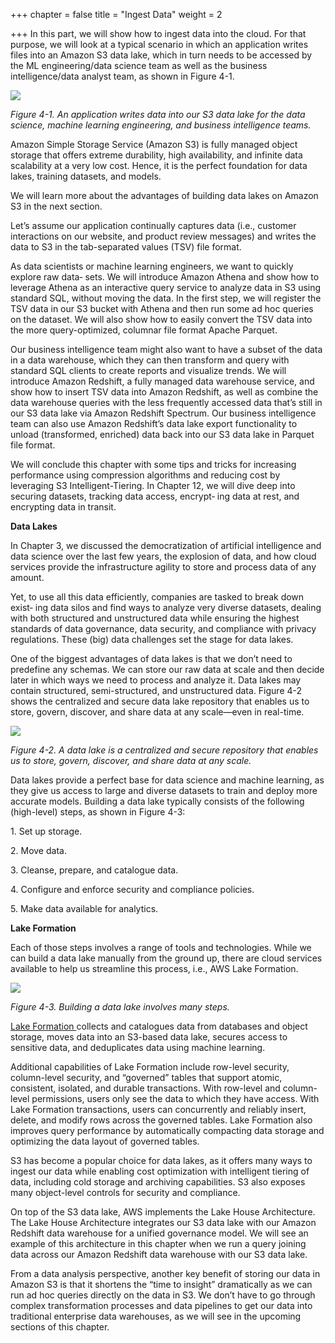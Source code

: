 +++
chapter = false
title = "Ingest Data"
weight = 2

+++
In this part, we will show how to ingest data into the cloud. For that purpose, we will look at a typical scenario in which an application writes files into an Amazon S3 data lake, which in turn needs to be accessed by the ML engineering/data science team as well as the business intelligence/data analyst team, as shown in Figure 4-1.

![](/images/ingest.png)

_Figure 4-1. An application writes data into our S3 data lake for the data science, machine learning engineering, and business intelligence teams._

Amazon Simple Storage Service (Amazon S3) is fully managed object storage that offers extreme durability, high availability, and infinite data scalability at a very low cost. Hence, it is the perfect foundation for data lakes, training datasets, and models.

We will learn more about the advantages of building data lakes on Amazon S3 in the next section.

Let’s assume our application continually captures data (i.e., customer interactions on our website, and product review messages) and writes the data to S3 in the tab-separated values (TSV) file format.

As data scientists or machine learning engineers, we want to quickly explore raw data‐ sets. We will introduce Amazon Athena and show how to leverage Athena as an interactive query service to analyze data in S3 using standard SQL, without moving the data. In the first step, we will register the TSV data in our S3 bucket with Athena and then run some ad hoc queries on the dataset. We will also show how to easily convert the TSV data into the more query-optimized, columnar file format Apache Parquet.

Our business intelligence team might also want to have a subset of the data in a data warehouse, which they can then transform and query with standard SQL clients to create reports and visualize trends. We will introduce Amazon Redshift, a fully managed data warehouse service, and show how to insert TSV data into Amazon Redshift, as well as combine the data warehouse queries with the less frequently accessed data that’s still in our S3 data lake via Amazon Redshift Spectrum. Our business intelligence team can also use Amazon Redshift’s data lake export functionality to unload (transformed, enriched) data back into our S3 data lake in Parquet file format.

We will conclude this chapter with some tips and tricks for increasing performance using compression algorithms and reducing cost by leveraging S3 Intelligent-Tiering. In Chapter 12, we will dive deep into securing datasets, tracking data access, encrypt‐ ing data at rest, and encrypting data in transit.

**Data Lakes**

In Chapter 3, we discussed the democratization of artificial intelligence and data science over the last few years, the explosion of data, and how cloud services provide the infrastructure agility to store and process data of any amount.

Yet, to use all this data efficiently, companies are tasked to break down exist‐ ing data silos and find ways to analyze very diverse datasets, dealing with both structured and unstructured data while ensuring the highest standards of data governance, data security, and compliance with privacy regulations. These (big) data challenges set the stage for data lakes.

One of the biggest advantages of data lakes is that we don’t need to predefine any schemas. We can store our raw data at scale and then decide later in which ways we need to process and analyze it. Data lakes may contain structured, semi-structured, and unstructured data. Figure 4-2 shows the centralized and secure data lake repository that enables us to store, govern, discover, and share data at any scale—even in real-time.

![](/images/data-lake.png)

_Figure 4-2. A data lake is a centralized and secure repository that enables us to store, govern, discover, and share data at any scale._

Data lakes provide a perfect base for data science and machine learning, as they give us access to large and diverse datasets to train and deploy more accurate models. Building a data lake typically consists of the following (high-level) steps, as shown in Figure 4-3:

1\. Set up storage.

2\. Move data.

3\. Cleanse, prepare, and catalogue data.

4\. Configure and enforce security and compliance policies.

5\. Make data available for analytics.

**Lake Formation**

Each of those steps involves a range of tools and technologies. While we can build a data lake manually from the ground up, there are cloud services available to help us streamline this process, i.e., AWS Lake Formation.

![](/images/lake-formation.png)

_Figure 4-3. Building a data lake involves many steps._

[Lake Formation ](https://oreil.ly/5HBtg)collects and catalogues data from databases and object storage, moves data into an S3-based data lake, secures access to sensitive data, and deduplicates data using machine learning.

Additional capabilities of Lake Formation include row-level security, column-level security, and “governed” tables that support atomic, consistent, isolated, and durable transactions. With row-level and column-level permissions, users only see the data to which they have access. With Lake Formation transactions, users can concurrently and reliably insert, delete, and modify rows across the governed tables. Lake Formation also improves query performance by automatically compacting data storage and optimizing the data layout of governed tables.

S3 has become a popular choice for data lakes, as it offers many ways to ingest our data while enabling cost optimization with intelligent tiering of data, including cold storage and archiving capabilities. S3 also exposes many object-level controls for security and compliance.

On top of the S3 data lake, AWS implements the Lake House Architecture. The Lake House Architecture integrates our S3 data lake with our Amazon Redshift data warehouse for a unified governance model. We will see an example of this architecture in this chapter when we run a query joining data across our Amazon Redshift data warehouse with our S3 data lake.

From a data analysis perspective, another key benefit of storing our data in Amazon S3 is that it shortens the “time to insight” dramatically as we can run ad hoc queries directly on the data in S3. We don’t have to go through complex transformation processes and data pipelines to get our data into traditional enterprise data warehouses, as we will see in the upcoming sections of this chapter.